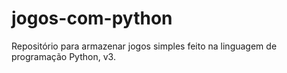 # jogos-com-python
Repositório para armazenar jogos simples feito na linguagem de programação Python, v3.
